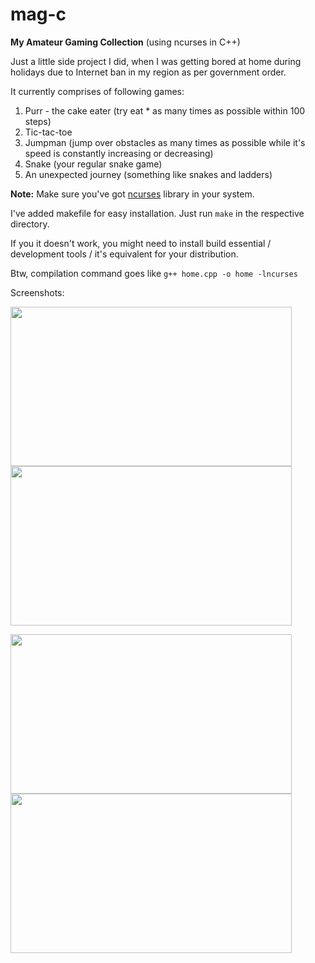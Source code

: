 # mag-c
**My Amateur Gaming Collection** (using ncurses in C++)

Just a little side project I did, when I was getting bored at home during holidays due to Internet ban in my region as per government order. 

It currently comprises of following games:
1. Purr - the cake eater (try eat * as many times as possible within 100 steps)
2. Tic-tac-toe
3. Jumpman (jump over obstacles as many times as possible while it's speed is constantly increasing or decreasing)
4. Snake (your regular snake game)
5. An unexpected journey (something like snakes and ladders)

**Note:** Make sure you've got [ncurses](https://invisible-island.net/ncurses/announce.html) library in your system.

I've added makefile for easy installation.
Just run 
```make```
in the respective directory.

If you it doesn't work, you might need to install build essential / development tools / it's equivalent for your distribution.

Btw, compilation command goes like
```g++ home.cpp -o home -lncurses```

Screenshots:
<p float="left">
  <img src="https://wolfian.github.io/mag-c/mag-c01.png" width="450" height="255"/>
  <img src="https://wolfian.github.io/mag-c/mag-c02.png" width="450" height="255"/>
</p>
<p float="left">
  <img src="https://wolfian.github.io/mag-c/mag-c03.png" width="450" height="255"/>
  <img src="https://wolfian.github.io/mag-c/mag-c04.png" width="450" height="255"/>
</p>
